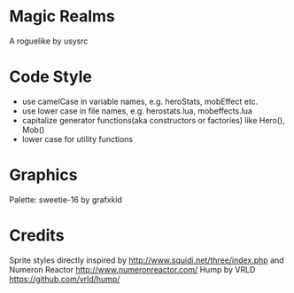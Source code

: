 # Magic Realms
A roguelike by usysrc

# Code Style
- use camelCase in variable names, e.g. heroStats, mobEffect etc.
- use lower case in file names, e.g. herostats.lua, mobeffects.lua
- capitalize generator functions(aka constructors or factories) like Hero(), Mob()
- lower case for utility functions

# Graphics
Palette: sweetie-16 by grafxkid

# Credits
Sprite styles directly inspired by http://www.squidi.net/three/index.php and Numeron Reactor http://www.numeronreactor.com/
Hump by VRLD https://github.com/vrld/hump/
